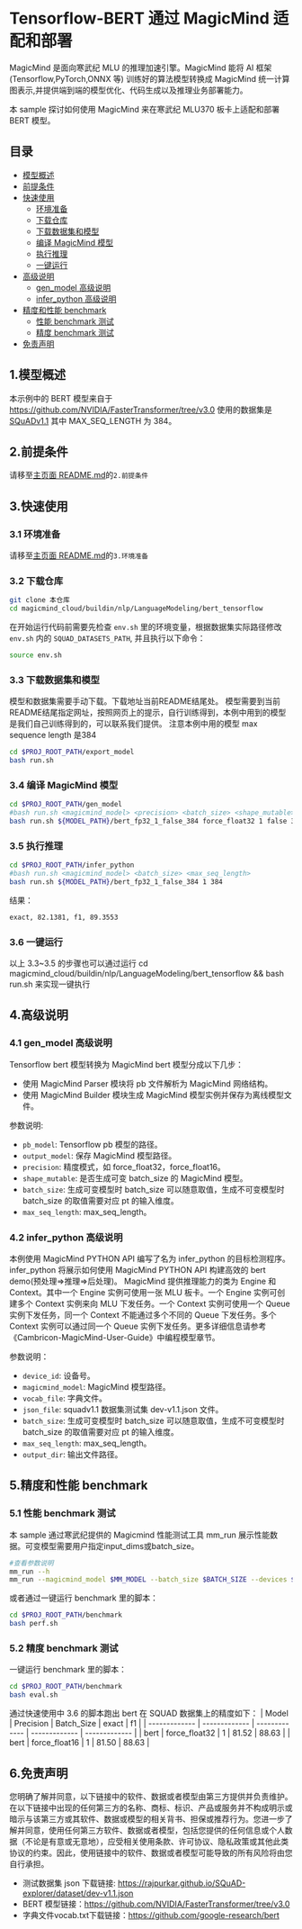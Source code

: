 # Tensorflow-BERT 通过 MagicMind 适配和部署

MagicMind 是面向寒武纪 MLU 的推理加速引擎。MagicMind 能将 AI 框架(Tensorflow,PyTorch,ONNX 等) 训练好的算法模型转换成 MagicMind 统一计算图表示,并提供端到端的模型优化、代码生成以及推理业务部署能力。

本 sample 探讨如何使用 MagicMind 来在寒武纪 MLU370 板卡上适配和部署 BERT 模型。

## 目录

- [模型概述](#1模型概述)
- [前提条件](#2前提条件)
- [快速使用](#3快速使用)
  - [环境准备](#31-环境准备)
  - [下载仓库](#32-下载仓库)
  - [下载数据集和模型](#33-下载数据集和模型)
  - [编译 MagicMind 模型](#34-编译-magicmind-模型)
  - [执行推理](#35-执行推理)
  - [一键运行](#36-一键运行)
- [高级说明](#4高级说明)
  - [gen_model 高级说明](#41-gen_model-高级说明)
  - [infer_python 高级说明](#42-infer_python-高级说明)
- [精度和性能 benchmark](#5精度和性能-benchmark)
  - [性能 benchmark 测试](#51-性能-benchmark-测试)
  - [精度 benchmark 测试](#52-精度-benchmark-测试)
- [免责声明](#6免责声明)

## 1.模型概述

本示例中的 BERT 模型来自于 https://github.com/NVIDIA/FasterTransformer/tree/v3.0
使用的数据集是[SQuADv1.1](https://rajpurkar.github.io/SQuAD-explorer/explore/1.1/dev/)
其中 MAX_SEQ_LENGTH 为 384。

## 2.前提条件

请移至[主页面 README.md](../../../../README.md)的`2.前提条件`

## 3.快速使用

### 3.1 环境准备

请移至[主页面 README.md](../../../../README.md)的`3.环境准备`

### 3.2 下载仓库

```bash
git clone 本仓库
cd magicmind_cloud/buildin/nlp/LanguageModeling/bert_tensorflow
```

在开始运行代码前需要先检查 `env.sh` 里的环境变量，根据数据集实际路径修改 `env.sh` 内的 `SQUAD_DATASETS_PATH`, 并且执行以下命令：

```bash
source env.sh
```

### 3.3 下载数据集和模型

模型和数据集需要手动下载。下载地址当前README结尾处。
模型需要到当前README结尾指定网址，按照网页上的提示，自行训练得到，本例中用到的模型是我们自己训练得到的，可以联系我们提供。
注意本例中用的模型 max sequence length 是384

```bash
cd $PROJ_ROOT_PATH/export_model
bash run.sh
```

### 3.4 编译 MagicMind 模型

```bash
cd $PROJ_ROOT_PATH/gen_model
#bash run.sh <magicmind_model> <precision> <batch_size> <shape_mutable> <max_seq_length> 
bash run.sh ${MODEL_PATH}/bert_fp32_1_false_384 force_float32 1 false 384 
```

### 3.5 执行推理

```bash
cd $PROJ_ROOT_PATH/infer_python
#bash run.sh <magicmind_model> <batch_size> <max_seq_length>
bash run.sh ${MODEL_PATH}/bert_fp32_1_false_384 1 384
```

结果：

```bash
exact, 82.1381, f1, 89.3553
```

### 3.6 一键运行

以上 3.3~3.5 的步骤也可以通过运行 cd magicmind_cloud/buildin/nlp/LanguageModeling/bert_tensorflow && bash run.sh 来实现一键执行

## 4.高级说明

### 4.1 gen_model 高级说明

Tensorflow bert 模型转换为 MagicMind bert 模型分成以下几步：

- 使用 MagicMind Parser 模块将 pb 文件解析为 MagicMind 网络结构。
- 使用 MagicMind Builder 模块生成 MagicMind 模型实例并保存为离线模型文件。

参数说明:

- `pb_model`: Tensorflow pb 模型的路径。
- `output_model`: 保存 MagicMind 模型路径。
- `precision`: 精度模式，如 force_float32，force_float16。
- `shape_mutable`: 是否生成可变 batch_size 的 MagicMind 模型。
- `batch_size`: 生成可变模型时 batch_size 可以随意取值，生成不可变模型时 batch_size 的取值需要对应 pt 的输入维度。
- `max_seq_length`: max_seq_length。

### 4.2 infer_python 高级说明

本例使用 MagicMind PYTHON API 编写了名为 infer_python 的目标检测程序。infer_python 将展示如何使用 MagicMind PYTHON API 构建高效的 bert demo(预处理=>推理=>后处理)。
MagicMind 提供推理能力的类为 Engine 和 Context。其中一个 Engine 实例可使用一张 MLU 板卡。一个 Engine 实例可创建多个 Context 实例来向 MLU 下发任务。一个 Context 实例可使用一个 Queue 实例下发任务，同一个 Context 不能通过多个不同的 Queue 下发任务。多个 Context 实例可以通过同一个 Queue 实例下发任务。更多详细信息请参考《Cambricon-MagicMind-User-Guide》中编程模型章节。

参数说明：

- `device_id`: 设备号。
- `magicmind_model`: MagicMind 模型路径。
- `vocab_file`: 字典文件。
- `json_file`: squadv1.1 数据集测试集 dev-v1.1.json 文件。
- `batch_size`: 生成可变模型时 batch_size 可以随意取值，生成不可变模型时 batch_size 的取值需要对应 pt 的输入维度。
- `max_seq_length`: max_seq_length。
- `output_dir`: 输出文件路径。

## 5.精度和性能 benchmark

### 5.1 性能 benchmark 测试

本 sample 通过寒武纪提供的 Magicmind 性能测试工具 mm_run 展示性能数据。可变模型需要用户指定input_dims或batch_size。

```bash
#查看参数说明
mm_run --h
mm_run --magicmind_model $MM_MODEL --batch_size $BATCH_SIZE --devices $DEV_ID --threads 1 --iterations 1000
```

或者通过一键运行 benchmark 里的脚本：

```bash
cd $PROJ_ROOT_PATH/benchmark
bash perf.sh
```

### 5.2 精度 benchmark 测试

一键运行 benchmark 里的脚本：

```bash
cd $PROJ_ROOT_PATH/benchmark
bash eval.sh
```

通过快速使用中 3.6 的脚本跑出 bert 在 SQUAD 数据集上的精度如下：
| Model | Precision | Batch_Size | exact | f1 |
| ------------- | ------------- | ------------- | ------------- | ------------- |
| bert | force_float32 | 1 | 81.52 | 88.63 |
| bert | force_float16 | 1 | 81.50 | 88.63 |

## 6.免责声明

您明确了解并同意，以下链接中的软件、数据或者模型由第三方提供并负责维护。在以下链接中出现的任何第三方的名称、商标、标识、产品或服务并不构成明示或暗示与该第三方或其软件、数据或模型的相关背书、担保或推荐行为。您进一步了解并同意，使用任何第三方软件、数据或者模型，包括您提供的任何信息或个人数据（不论是有意或无意地），应受相关使用条款、许可协议、隐私政策或其他此类协议的约束。因此，使用链接中的软件、数据或者模型可能导致的所有风险将由您自行承担。

- 测试数据集 json 下载链接: https://rajpurkar.github.io/SQuAD-explorer/dataset/dev-v1.1.json
- BERT 模型链接：https://github.com/NVIDIA/FasterTransformer/tree/v3.0
- 字典文件vocab.txt下载链接：https://github.com/google-research/bert
